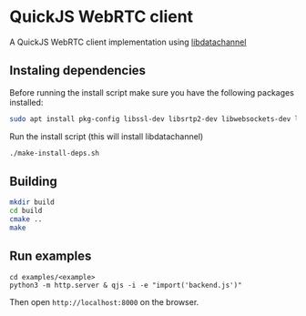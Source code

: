 # QuickJS WebRTC client

A QuickJS WebRTC client implementation using [libdatachannel](https://github.com/paullouisageneau/libdatachannel)

## Instaling dependencies

Before running the install script make sure you have the following packages installed:

```sh
sudo apt install pkg-config libssl-dev libsrtp2-dev libwebsockets-dev libusrsctp-dev
```

Run the install script (this will install libdatachannel)

```sh
./make-install-deps.sh
```

## Building

```sh
mkdir build
cd build
cmake ..
make
```

## Run examples

```
cd examples/<example>
python3 -m http.server & qjs -i -e "import('backend.js')"
```

Then open `http://localhost:8000` on the browser. 